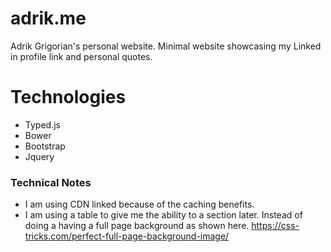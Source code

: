 # adrik.me
Adrik Grigorian's personal website. Minimal website showcasing my Linked in profile link
and personal quotes. 


# Technologies
* Typed.js
* Bower
* Bootstrap
* Jquery 

### Technical Notes
* I am using CDN linked because of the caching benefits. 
* I am using a table to give me the ability to a section later. Instead of doing a having a full page 
background as shown here. https://css-tricks.com/perfect-full-page-background-image/